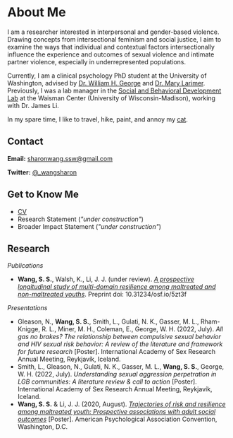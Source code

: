 # About Me
I am a researcher interested in interpersonal and gender-based violence. Drawing concepts from intersectional feminism and social justice, I aim to examine the ways that individual and contextual factors intersectionally influence the experience and outcomes of sexual violence and intimate partner violence, especially in underrepresented populations.

Currently, I am a clinical psychology PhD student at the University of Washington, advised by [Dr. William H. George](https://psych.uw.edu/directory/2743) and [Dr. Mary Larimer](https://psych.uw.edu/directory/2697). Previously, I was a lab manager in the [Social and Behavioral Development Lab](https://lilab.waisman.wisc.edu/) at the Waisman Center \(University of Wisconsin-Madison\), working with Dr. James Li.

In my spare time, I like to travel, hike, paint, and annoy my [cat](https://www.instagram.com/juno_thefloof/).

## Contact 
**Email:** [sharonwang.ssw@gmail.com](mailto:sharonwang.ssw@gmail.com)

**Twitter:** [@\_wangsharon](https://twitter.com/_wangsharon)

## Get to Know Me
* [CV](wangsharon-cv-1.2022.pdf)
* Research Statement (*"under construction"*)
* Broader Impact Statement (*"under construction"*)

## Research
*Publications*
  * **Wang, S. S.**, Walsh, K., Li, J. J. (under review). *[A prospective longitudinal study of multi-domain resilience among maltreated and non-maltreated youths](https://psyarxiv.com/5zt3f/)*. Preprint doi: 10.31234/osf.io/5zt3f

*Presentations*
  * Gleason, N., **Wang, S. S.**, Smith, L., Gulati, N. K., Gasser, M. L., Rham-Knigge, R. L., Miner, M. H., Coleman, E., George, W. H. (2022, July). *All gas no brakes? The relationship between compulsive sexual behavior and HIV sexual risk behavior: A review of the literature and framework for future research* \[Poster]. International Academy of Sex Research Annual Meeting, Reykjavík, Iceland.
  * Smith, L., Gleason, N., Gulati, N. K., Gasser, M. L., **Wang, S. S.**, George, W. H. (2022, July). *Understanding sexual aggression perpetration in LGB communities: A literature review & call to action* \[Poster]. International Academy of Sex Research Annual Meeting, Reykjavík, Iceland.
  * **Wang, S. S.** & Li, J. J. (2020, August). *[Trajectories of risk and resilience among maltreated youth: Prospective associations with adult social outcomes](wangsharon-APAposter2020.pdf)* \[Poster]. American Psychological Association Convention, Washington, D.C.
